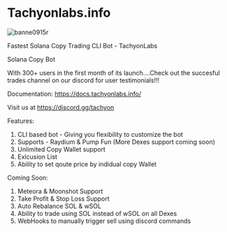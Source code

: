 # Tachyonlabs.info

![banne0915r](https://github.com/user-attachments/assets/ead70f69-9124-4dfd-a62c-85d72da7f591)


Fastest Solana Copy Trading CLI Bot - TachyonLabs

Solana Copy Bot

With 300+ users in the first month of its launch....Check out the succesful trades channel on our discord for user testimonials!!!

Documentation: https://docs.tachyonlabs.info/

Visit us at https://discord.gg/tachyon


Features:

1) CLI based bot - Giving you flexibility to customize the bot
2) Supports - Raydium & Pump Fun (More Dexes support coming soon)
3) Unlimited Copy Wallet support
4) Exlcusion List
5) Ability to set qoute price by indidual copy Wallet

Coming Soon:

1) Meteora & Moonshot Support
2) Take Profit & Stop Loss Support
3) Auto Rebalance SOL & wSOL
4) Ability to trade using SOL instead of wSOL on all Dexes
5) WebHooks to manually trigger sell using discord commands

